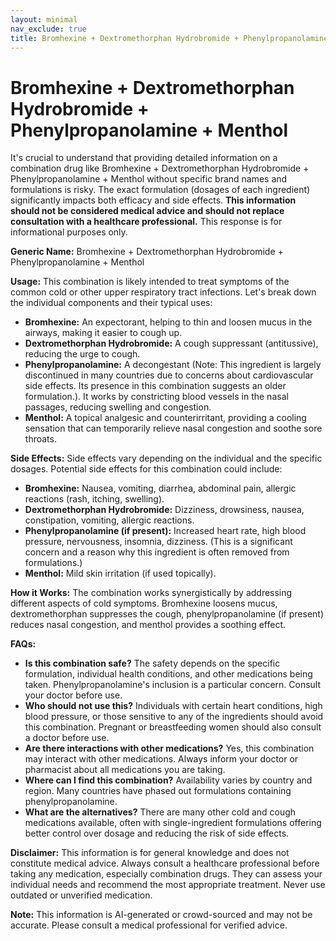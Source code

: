 ```yaml
---
layout: minimal
nav_exclude: true
title: Bromhexine + Dextromethorphan Hydrobromide + Phenylpropanolamine + Menthol
---
```


# Bromhexine + Dextromethorphan Hydrobromide + Phenylpropanolamine + Menthol

It's crucial to understand that providing detailed information on a combination drug like Bromhexine + Dextromethorphan Hydrobromide + Phenylpropanolamine + Menthol without specific brand names and formulations is risky.  The exact formulation (dosages of each ingredient) significantly impacts both efficacy and side effects.  **This information should not be considered medical advice and should not replace consultation with a healthcare professional.**  This response is for informational purposes only.

**Generic Name:**  Bromhexine + Dextromethorphan Hydrobromide + Phenylpropanolamine + Menthol

**Usage:**  This combination is likely intended to treat symptoms of the common cold or other upper respiratory tract infections.  Let's break down the individual components and their typical uses:

* **Bromhexine:** An expectorant, helping to thin and loosen mucus in the airways, making it easier to cough up.
* **Dextromethorphan Hydrobromide:** A cough suppressant (antitussive), reducing the urge to cough.
* **Phenylpropanolamine:** A decongestant (Note:  This ingredient is largely discontinued in many countries due to concerns about cardiovascular side effects.  Its presence in this combination suggests an older formulation.).  It works by constricting blood vessels in the nasal passages, reducing swelling and congestion.
* **Menthol:** A topical analgesic and counterirritant, providing a cooling sensation that can temporarily relieve nasal congestion and soothe sore throats.


**Side Effects:**  Side effects vary depending on the individual and the specific dosages.  Potential side effects for this combination could include:

* **Bromhexine:** Nausea, vomiting, diarrhea, abdominal pain, allergic reactions (rash, itching, swelling).
* **Dextromethorphan Hydrobromide:** Dizziness, drowsiness, nausea, constipation, vomiting, allergic reactions.
* **Phenylpropanolamine (if present):** Increased heart rate, high blood pressure, nervousness, insomnia, dizziness.  (This is a significant concern and a reason why this ingredient is often removed from formulations.)
* **Menthol:** Mild skin irritation (if used topically).


**How it Works:** The combination works synergistically by addressing different aspects of cold symptoms. Bromhexine loosens mucus, dextromethorphan suppresses the cough, phenylpropanolamine (if present) reduces nasal congestion, and menthol provides a soothing effect.


**FAQs:**

* **Is this combination safe?**  The safety depends on the specific formulation, individual health conditions, and other medications being taken.  Phenylpropanolamine's inclusion is a particular concern.  Consult your doctor before use.
* **Who should not use this?**  Individuals with certain heart conditions, high blood pressure, or those sensitive to any of the ingredients should avoid this combination.  Pregnant or breastfeeding women should also consult a doctor before use.
* **Are there interactions with other medications?**  Yes, this combination may interact with other medications.  Always inform your doctor or pharmacist about all medications you are taking.
* **Where can I find this combination?**  Availability varies by country and region.  Many countries have phased out formulations containing phenylpropanolamine.
* **What are the alternatives?**  There are many other cold and cough medications available, often with single-ingredient formulations offering better control over dosage and reducing the risk of side effects.

**Disclaimer:** This information is for general knowledge and does not constitute medical advice.  Always consult a healthcare professional before taking any medication, especially combination drugs.  They can assess your individual needs and recommend the most appropriate treatment.  Never use outdated or unverified medication.


**Note:** This information is AI-generated or crowd-sourced and may not be accurate. Please consult a medical professional for verified advice.